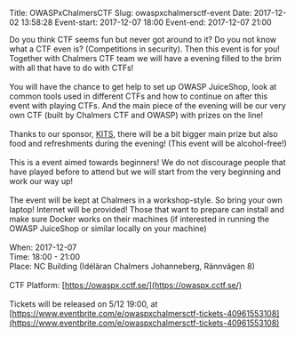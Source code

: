 Title: OWASPxChalmersCTF
Slug: owaspxchalmersctf-event
Date: 2017-12-02 13:58:28
Event-start: 2017-12-07 18:00
Event-end: 2017-12-07 21:00

Do you think CTF seems fun but never got around to it? Do you not know what a CTF even is? (Competitions in security). Then this event is for you! Together with Chalmers CTF team we will have a evening filled to the brim with all that have to do with CTFs!
<br /><br />
You will have the chance to get help to set up OWASP JuiceShop, look at common tools used in different CTFs and how to continue on after this event with playing CTFs. And the main piece of the evening will be our very own CTF (built by Chalmers CTF and OWASP) with prizes on the line!
<br /><br />
Thanks to our sponsor, [KITS](https://kits.se), there will be a bit bigger main prize but also food and refreshments during the evening! (This event will be alcohol-free!)
<br /><br />
This is a event aimed towards beginners! We do not discourage people that have played before to attend but we will start from the very beginning and work our way up!
<br /><br />
The event will be kept at Chalmers in a workshop-style. So bring your own laptop! Internet will be provided!
Those that want to prepare can install and make sure Docker works on their machines (if interested in running the OWASP JuiceShop or similar locally on your machine)
<br /><br />
When: 2017-12-07  
Time: 18:00 - 21:00  
Place: NC Building (Idéläran Chalmers Johanneberg, Rännvägen 8)  
<br />
CTF Platform: [https://owaspx.cctf.se/](https://owaspx.cctf.se/)  
<br />
Tickets will be released on 5/12 19:00, at [https://www.eventbrite.com/e/owaspxchalmersctf-tickets-40961553108](https://www.eventbrite.com/e/owaspxchalmersctf-tickets-40961553108)